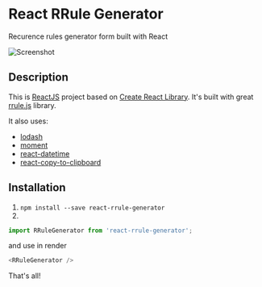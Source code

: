 # React RRule Generator
Recurence rules generator form built with React

![Screenshot](https://cdn.pbrd.co/images/GPNpYYZ.png)


## Description

This is [ReactJS](http://facebook.github.io/react/index.html) project based on [Create React Library](https://github.com/UdiliaInc/create-react-library). It's built with great [rrule.js](https://github.com/jakubroztocil/rrule) library.

It also uses:
* [lodash](https://github.com/lodash/lodash)
* [moment](https://github.com/moment/moment)
* [react-datetime](https://github.com/YouCanBookMe/react-datetime)
* [react-copy-to-clipboard](https://github.com/nkbt/react-copy-to-clipboard)

## Installation

1. `npm install --save react-rrule-generator`
2. 
```js
import RRuleGenerator from 'react-rrule-generator';
```
and use in render
```js
<RRuleGenerator />
```
That's all!
